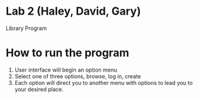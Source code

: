 # Lab 2 (Haley, David, Gary)

Library Program

# How to run the program

1. User interface will begin an option menu
2. Select one of three options, browse, log in, create
3. Each option will direct you to another menu with options to lead you to your desired place.
 
   




